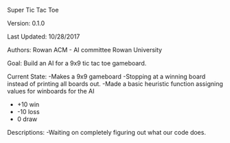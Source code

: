 Super Tic Tac Toe

Version: 0.1.0

Last Updated: 10/28/2017

Authors:
	Rowan ACM - AI committee
	Rowan University
  
Goal: 
Build an AI for a 9x9 tic tac toe gameboard.

Current State:
-Makes a 9x9 gameboard
-Stopping at a winning board instead of printing all boards out.
-Made a basic heuristic function assigning values for winboards for the AI 
  - +10 win
  - -10 loss
  - 0 draw
 
 Descriptions:
  -Waiting on completely figuring out what our code does.
